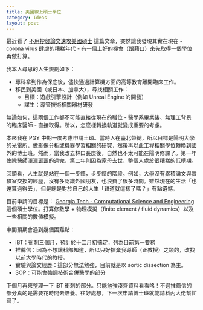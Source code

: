 ```yaml
---
title: 美國線上碩士學位
category: Ideas
layout: post
---
```


最近看了 [不用抄襲論文速攻美國碩士](https://link.medium.com/NVWtOBrqT8) 這篇文章，突然讓我發現其實在現在 - corona virus 肆虐的糟糕年代 - 有一個上好的機會（跟藉口）來先取得一個學位再做打算。

我本人尋思的人生規劃如下：

- 專科拿到作為保底後，儘快通過計算機方面的高等教育離開臨床工作。
- 移民到美國（或日本、加拿大），尋找相關工作：
  - 目標：遊戲引擎設計（例如 Unreal Engine 的開發）
  - 謀生：導管技術相關器材研發

無論如何，這兩個工作都不可能直接從現在的職位 - 醫學系畢業後、無理工背景的臨床醫師 - 直接取得。所以，怎麼樣轉換軌道就變成重要的考慮。

本來我在 PGY 中期一度考慮申請土碩。當時人在臺北榮總，所以目標是陽明大學的光電所，做影像分析或機器學習相關的研究，然後再以此工程相關學位轉換到國外的博士班。然而，當我改去林口長庚後，自然也不太可能在陽明修課了。第一年住院醫師渾渾噩噩的過完，第二年則因為家母去世，整個人處於很糟糕的低槽期。

回頭看，人生就是站在一個一步錯，步步錯的階段。例如，大學沒有累積論文與實驗室交換的經歷，沒有多認識外國朋友，也浪費了很多時間。雖然現在的生活「也還算過得去」，但是總是對於自己的人生「難道就這樣了嗎？」有點遺憾。

目前申請的目標是： [Georgia Tech - Computational Science and Engineering](https://pe.gatech.edu/degrees/computational-science-engineering) 這個碩士學位。打算修數學 + 物理模擬（finite element / fluid dynamics）以及一些相關的數値模擬。

中間預期會遇到幾個困難點：

- iBT：衝刺三個月，預計於十二月初搞定，列為目前第一要務
- 推薦信：因為不想讓科部知道，所以只好捨棄我導師（正教授）之類的，改找以前大學時代的教授。
- 實驗與論文經歷：這部分無法勉強，目前就是以 aortic dissection 為主。
- SOP：可能會強調技術合併醫學的部分

下個月再來整理一下 iBT 衝刺的部分。只能勉強湊齊資料看看咯！不過推薦信的部分真的是需要花時間去培養。往好處想，下一次申請博士班就能請科內大佬幫忙寫了。
